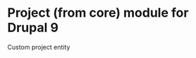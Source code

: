 Project (from core) module for Drupal 9
====================================

Custom project entity
